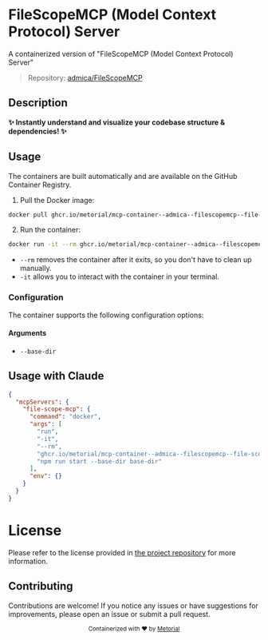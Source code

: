 
# FileScopeMCP (Model Context Protocol) Server

A containerized version of "FileScopeMCP (Model Context Protocol) Server"

> Repository: [admica/FileScopeMCP](https://github.com/admica/FileScopeMCP)

## Description

**✨ Instantly understand and visualize your codebase structure & dependencies! ✨**


## Usage

The containers are built automatically and are available on the GitHub Container Registry.

1. Pull the Docker image:

```bash
docker pull ghcr.io/metorial/mcp-container--admica--filescopemcp--file-scope-mcp
```

2. Run the container:

```bash
docker run -it --rm ghcr.io/metorial/mcp-container--admica--filescopemcp--file-scope-mcp 
```

- `--rm` removes the container after it exits, so you don't have to clean up manually.
- `-it` allows you to interact with the container in your terminal.


### Configuration

The container supports the following configuration options:


#### Arguments

- `--base-dir`






## Usage with Claude

```json
{
  "mcpServers": {
    "file-scope-mcp": {
      "command": "docker",
      "args": [
        "run",
        "-it",
        "--rm",
        "ghcr.io/metorial/mcp-container--admica--filescopemcp--file-scope-mcp",
        "npm run start --base-dir base-dir"
      ],
      "env": {}
    }
  }
}
```

# License

Please refer to the license provided in [the project repository](https://github.com/admica/FileScopeMCP) for more information.

## Contributing

Contributions are welcome! If you notice any issues or have suggestions for improvements, please open an issue or submit a pull request.

<div align="center">
  <sub>Containerized with ❤️ by <a href="https://metorial.com">Metorial</a></sub>
</div>
  